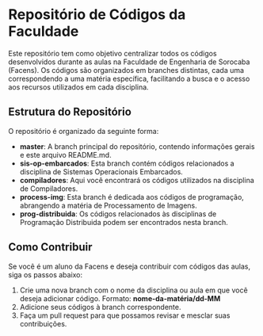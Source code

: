 # Repositório de Códigos da Faculdade

Este repositório tem como objetivo centralizar todos os códigos desenvolvidos durante as aulas na Faculdade de Engenharia de Sorocaba (Facens). Os códigos são organizados em branches distintas, cada uma correspondendo a uma matéria específica, facilitando a busca e o acesso aos recursos utilizados em cada disciplina.

## Estrutura do Repositório

O repositório é organizado da seguinte forma:

- **master**: A branch principal do repositório, contendo informações gerais e este arquivo README.md.
- **sis-op-embarcados**: Esta branch contém códigos relacionados a disciplina de Sistemas Operacionais Embarcados.
- **compiladores**: Aqui você encontrará os códigos utilizados na disciplina de Compiladores.
- **process-img**: Esta branch é dedicada aos códigos de programação, abrangendo a matéria de Processamento de Imagens.
- **prog-distribuida**: Os códigos relacionados às disciplinas de Programação Distribuida podem ser encontrados nesta branch.

## Como Contribuir

Se você é um aluno da Facens e deseja contribuir com códigos das aulas, siga os passos abaixo:

1. Crie uma nova branch com o nome da disciplina ou aula em que você deseja adicionar código. Formato: **nome-da-matéria/dd-MM**
2. Adicione seus códigos à branch correspondente.
3. Faça um pull request para que possamos revisar e mesclar suas contribuições.
